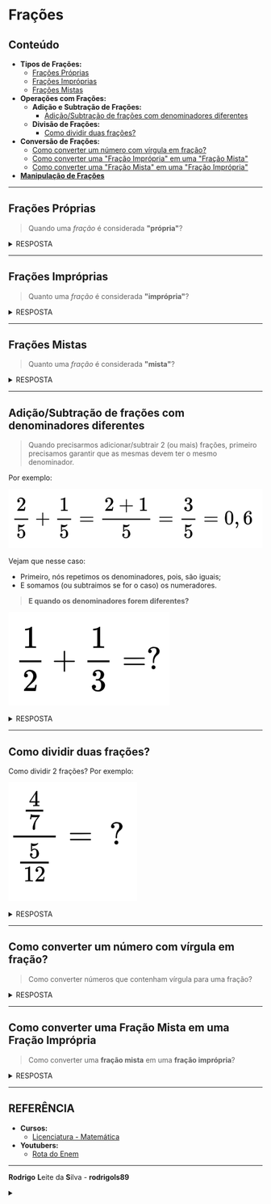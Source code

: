 # Frações

## Conteúdo

 - **Tipos de Frações:**
   - [Frações Próprias](#intro-to-proper-fractions)
   - [Frações Impróprias](#intro-to-improper-fractions)
   - [Frações Mistas](#intro-to-mixed-fractions)
 - **Operações com Frações:**
   - **Adição e Subtração de Frações:**
     - [Adição/Subtração de frações com denominadores diferentes](#add-sub-diff-denominators)
   - **Divisão de Frações:**
     - [Como dividir duas frações?](#dividing-two-fractions)
 - **Conversão de Frações:**
   - [Como converter um número com vírgula em fração?](#comma-to-fraction)
   - [Como converter uma "Fração Imprópria" em uma "Fração Mista"](#convert-improper-to-mixed)
    - [Como converter uma "Fração Mista" em uma "Fração Imprópria"](#convert-mixed-to-improper)
 - [**Manipulação de Frações**](#fraction-manipulation)
<!---
[WHITESPACE RULES]
- Same topic = "20" Whitespace character.
- Different topic = "200" Whitespace character.
--->






































































































<!--- ( Tipos de Frações ) --->

---

<div id="intro-to-proper-fractions"></div>

## Frações Próprias

> Quando uma *fração* é considerada **"própria"**?

<details>

<summary>RESPOSTA</summary>

<br/>

Uma fração é `própria` quando o **numerador é "menor que" o denominador**.

Por exemplo:

![img](images/proper-fraction-01.png)  

 - Isso significa que a fração representa uma quantidade menor que um inteiro:
   - Ou seja, ela é representa uma "fração" de um todo.
 - **NOTE:** Isso significa que o valor da fração é menor que 1.

</details>




















---

<div id="intro-to-improper-fractions"></div>

## Frações Impróprias

> Quanto uma *fração* é considerada **"imprópria"**?

<details>

<summary>RESPOSTA</summary>

<br/>

Uma fração é `imprópria` quando o **numerador é "maior que" o denominador**.

Por exemplo:

![img](images/improper-fraction-01.png)  

 - Essas frações representam **um todo completo** ou **mais do que um**.
 - **NOTE:** Isso significa que o valor da fração é maior ou igual a 1.

</details>




















---

<div id="intro-to-mixed-fractions"></div>

## Frações Mistas

> Quanto uma *fração* é considerada **"mista"**?

<details>

<summary>RESPOSTA</summary>

<br/>

Uma fração é considerada mista quando combina **um número inteiro** com uma **fração própria**.

Por exemplo:

![img](images/mixed-fraction-01.png)  

</details>







































































































<!--- ( Operações com Frações ) --->

---

<div id="add-sub-diff-denominators"></div>

## Adição/Subtração de frações com denominadores diferentes

> Quando precisarmos adicionar/subtrair 2 (ou mais) frações, primeiro precisamos garantir que as mesmas devem ter o mesmo denominador.

Por exemplo:

![img](images/add-sub-diff-denominators-00.png)  

Vejam que nesse caso:

 - Primeiro, nós repetimos os denominadores, pois, são iguais;
 - E somamos (ou subtraimos se for o caso) os numeradores.

> **E quando os denominadores forem diferentes?**

![img](images/add-sub-diff-denominators-01.png)  

<details>

<summary>RESPOSTA</summary>

<br/>

![img](images/add-sub-diff-denominators-02.jpeg)  

</details>




















---

<div id="dividing-two-fractions"></div>

## Como dividir duas frações?

Como dividir 2 frações? Por exemplo:

![img](images/dividing-two-fractions-00.png)  

<details>

<summary>RESPOSTA</summary>

<br/>

A maneira mais simples e prática de dividir duas frações é:

 - **Multiplicar a primeira:**
   - Numerador.
 - **Pelo inverso da segunda:**
   - Denominador.   

![img](images/dividing-two-fractions-01.png)  

</details>







































































































<!--- ( Conversão de Frações ) --->

---

<div id="comma-to-fraction"></div>

## Como converter um número com vírgula em fração?

> Como converter números que contenham vírgula para uma fração?

<details>

<summary>RESPOSTA</summary>

<br/>

![img](images/comma-to-fraction-00.jpeg)  

</details>




















---

<div id="convert-mixed-to-improper"></div>

## Como converter uma Fração Mista em uma Fração Imprópria

> Como converter uma **fração mista** em uma **fração imprópria**?

<details>

<summary>RESPOSTA</summary>

<br/>

Para converter uma **fração mista** em uma **fração imprópria**, nós:

- Multiplicar a parte inteira pelo denominador;
- E depois somamos o resultado ao numerador.

Por exemplo:

![img](images/mixed-to-improper-01.png)

- Isso nos dá o novo numerador da fração imprópria.
- **NOTE:** O denominador permanece o mesmo.

![img](images/mixed-to-improper-02.png)

Outro exemplo simples:

![img](images/mixed-to-improper-03.png)

</details>




































































































<!--- ( REFERÊNCIA ) --->

---

<div id="ref"></div>

## REFERÊNCIA

 - **Cursos:**
   - [Licenciatura - Matemática](https://www.faculdadeunica.com.br/graduacao/ead/matematica-3080)
 - **Youtubers:**
   - [Rota do Enem](https://www.youtube.com/@rotadoenemjp/videos)

---

**Rodrigo** **L**eite da **S**ilva - **rodrigols89**

<details>

<summary></summary>
RESPOSTA
<br/>

</details>
